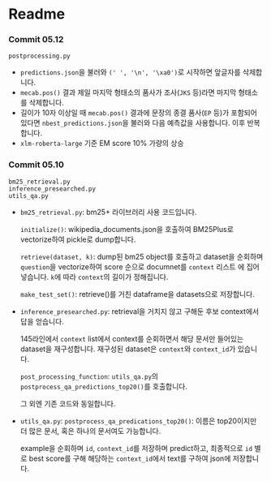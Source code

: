 # Readme

### Commit 05.12
```
postprocessing.py
```
- `predictions.json`을 불러와 `(' ', '\n', '\xa0')`로 시작하면 앞글자를 삭제합니다.
- `mecab.pos()` 결과 제일 마지막 형태소의 품사가 조사(`JKS` 등)라면 마지막 형태소를 삭제합니다.
- 길이가 10자 이상일 때 `mecab.pos()` 결과에 문장의 종결 품사(`EP` 등)가 포함되어 있다면 `nbest_predictions.json`을 불러와 다음 예측값을 사용합니다. 이후 반복합니다.
- `xlm-roberta-large` 기준 EM score 10% 가량의 상승

### Commit 05.10

```
bm25_retrieval.py
inference_presearched.py
utils_qa.py
```
- `bm25_retrieval.py`:
bm25+ 라이브러리 사용 코드입니다.
  
  `initialize()`: wikipedia_documents.json을 호출하여 BM25Plus로 vectorize하여 pickle로 dump합니다.

  `retrieve(dataset, k)`: dump된 bm25 object를 호출하고 dataset을 순회하며 `question`을 vectorize하여 score 순으로 documnet를 `context` 리스트 에 집어넣습니다. `k`에 따라 `context`의 길이가 정해집니다.
  
  `make_test_set()`: retrieve()를 거친 dataframe을 datasets으로 저장합니다.
- `inference_presearched.py`:
  retrieval을 거치지 않고 구해둔 후보 context에서 답을 얻습니다.
  
  145라인에서 `context` list에서 context를 순회하면서 해당 문서만 들어있는 dataset을 재구성합니다. 재구성된 dataset은 `context`와 `context_id`가 있습니다.
  
  `post_processing_function`: `utils_qa.py`의 `postprocess_qa_predictions_top20()`를 호출합니다.
  
  그 외엔 기존 코드와 동일합니다.
- `utils_qa.py`:
  `postprocess_qa_predications_top20()`: 이름은 top20이지만 더 많은 문서, 혹은 하나의 문서여도 가능합니다.
  
  example을 순회하며 `id`, `context_id`를 저장하며 predict하고, 최종적으로 `id` 별로 best score를 구해 해당하는 `context_id`에서 text를 구하여 json에 저장합니다.